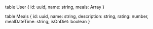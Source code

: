 table User {
  id: uuid,
  name: string,
  meals: Array<Meals>
}

table Meals {
  id: uuid,
  name: string,
  description: string,
  rating: number,
  mealDateTime: string,
  isOnDiet: boolean
}